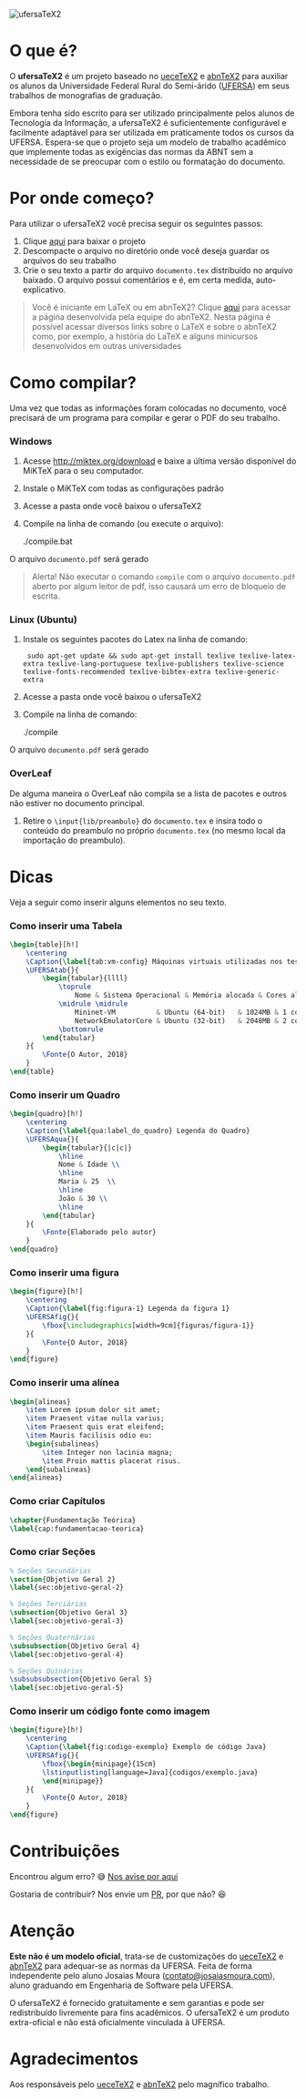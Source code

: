 ![ufersaTeX2](https://raw.githubusercontent.com/josaiasmoura/ufersatex2/master/figuras/ufersatex2-logo.png)

# O que é?

O **ufersaTeX2** é um projeto baseado no [ueceTeX2] e [abnTeX2] para auxiliar os alunos da Universidade Federal Rural do Semi-árido ([UFERSA]) em seus trabalhos de monografias de graduação.

Embora tenha sido escrito para ser utilizado principalmente pelos alunos de Tecnologia da Informação, a ufersaTeX2 é suficientemente configurável e facilmente adaptável para ser utilizada em praticamente todos os cursos da UFERSA. Espera-se que o projeto seja um modelo de trabalho acadêmico que implemente todas as exigências das normas da ABNT sem a necessidade de se preocupar com o estilo ou formatação do documento.

# Por onde começo?
Para utilizar o ufersaTeX2 você precisa seguir os seguintes passos:

1. Clique [aqui](https://github.com/josaiasmoura/ufersatex2/archive/master.zip) para baixar o projeto
2. Descompacte o arquivo no diretório onde você deseja guardar os arquivos do seu trabalho
3. Crie o seu texto a partir do arquivo ``documento.tex`` distribuído no arquivo baixado. O arquivo possui comentários e é, em certa medida, auto-explicativo.

> Você é iniciante em LaTeX ou em abnTeX2? Clique [aqui](https://github.com/abntex/abntex2/wiki/PorOndeComecar) para acessar a página desenvolvida pela equipe do abnTeX2. Nesta página é possível acessar diversos links sobre o LaTeX e sobre o abnTeX2 como, por exemplo, a história do LaTeX e alguns minicursos desenvolvidos em outras universidades

# Como compilar?

Uma vez que todas as informações foram colocadas no documento, você precisará de um programa para compilar e gerar o PDF do seu trabalho.

### Windows

1. Acesse http://miktex.org/download e baixe a última versão disponível do MiKTeX para o seu computador.

2. Instale o MiKTeX com todas as configurações padrão

3. Acesse a pasta onde você baixou o ufersaTeX2

4. Compile na linha de comando (ou execute o arquivo):

      ./compile.bat

O arquivo ``documento.pdf`` será gerado

> Alerta! Não executar o comando ``compile`` com o arquivo ``documento.pdf`` aberto por algum leitor de pdf, isso causará um erro de bloqueio de escrita.

### Linux (Ubuntu)

1. Instale os seguintes pacotes do Latex na linha de comando:

        sudo apt-get update && sudo apt-get install texlive texlive-latex-extra texlive-lang-portuguese texlive-publishers texlive-science texlive-fonts-recommended texlive-bibtex-extra texlive-generic-extra

2. Acesse a pasta onde você baixou o ufersaTeX2

3. Compile na linha de comando:

      ./compile

O arquivo ``documento.pdf`` será gerado

### OverLeaf

De alguma maneira o OverLeaf não compila se a lista de pacotes e outros não estiver no documento principal.

1. Retire o ``\input{lib/preambulo}`` do ``documento.tex`` e insira todo o conteúdo do preambulo no próprio ``documento.tex`` (no mesmo local da importação do preambulo).


# Dicas
Veja a seguir como inserir alguns elementos no seu texto.

### Como inserir uma Tabela
```tex
\begin{table}[h!]
    \centering
    \Caption{\label{tab:vm-config} Máquinas virtuais utilizadas nos testes}
    \UFERSAtab{}{
        \begin{tabular}{llll}
            \toprule
                Nome & Sistema Operacional & Memória alocada & Cores alocados \\
            \midrule \midrule
                Mininet-VM          & Ubuntu (64-bit)	& 1024MB & 1 core \\
                NetworkEmulatorCore	& Ubuntu (32-bit)	& 2048MB & 2 cores \\
            \bottomrule
        \end{tabular}
    }{
        \Fonte{O Autor, 2018}
    }
\end{table}
```


### Como inserir um Quadro
```tex
\begin{quadro}[h!]
    \centering
    \Caption{\label{qua:label_do_quadro} Legenda do Quadro}
    \UFERSAqua{}{
        \begin{tabular}{|c|c|}
            \hline
            Nome & Idade \\
            \hline
            Maria & 25  \\
            \hline
            João & 30 \\
            \hline
        \end{tabular}
    }{
        \Fonte{Elaborado pelo autor}
    }
\end{quadro}
```

### Como inserir uma figura
```tex
\begin{figure}[h!]
    \centering
    \Caption{\label{fig:figura-1} Legenda da figura 1}
    \UFERSAfig{}{
        \fbox{\includegraphics[width=9cm]{figuras/figura-1}}
    }{
        \Fonte{O Autor, 2018}
    }
\end{figure}
```

### Como inserir uma alínea
```tex
\begin{alineas}
    \item Lorem ipsum dolor sit amet;
    \item Praesent vitae nulla varius;
    \item Praesent quis erat eleifend;
    \item Mauris facilisis odio eu:
    \begin{subalineas}
        \item Integer non lacinia magna;
        \item Proin mattis placerat risus.
    \end{subalineas}
\end{alineas}
```

### Como criar Capítulos
```tex
\chapter{Fundamentação Teórica}
\label{cap:fundamentacao-teorica}
```

### Como criar Seções
```tex
% Seções Secundárias
\section{Objetivo Geral 2}
\label{sec:objetivo-geral-2}

% Seções Terciárias
\subsection{Objetivo Geral 3}
\label{sec:objetivo-geral-3}

% Seções Quaternárias
\subsubsection{Objetivo Geral 4}
\label{sec:objetivo-geral-4}

% Seções Quinárias
\subsubsubsection{Objetivo Geral 5}
\label{sec:objetivo-geral-5}
```

### Como inserir um código fonte como imagem
```tex
\begin{figure}[h!]
    \centering
    \Caption{\label{fig:codigo-exemplo} Exemplo de código Java}
    \UFERSAfig{}{
        \fbox{\begin{minipage}{15cm}
        \lstinputlisting[language=Java]{codigos/exemplo.java}
        \end{minipage}}
    }{
        \Fonte{O Autor, 2018}
    }
\end{figure}
```

# Contribuições

Encontrou algum erro? 😅 [Nos avise por aqui]

Gostaria de contribuir? Nos envie um [PR], por que não? 😆

# Atenção

**Este não é um modelo oficial**, trata-se de customizações do [ueceTeX2] e [abnTeX2] para adequar-se as normas da UFERSA. Feita de forma independente pelo aluno Josaias Moura (contato@josaiasmoura.com), aluno graduando em Engenharia de Software pela UFERSA.

O ufersaTeX2 é fornecido gratuitamente e sem garantias e pode ser redistribuído livremente para fins acadêmicos. O ufersaTeX2 é um produto extra-oficial e não está oficialmente vinculada à UFERSA.

# Agradecimentos

Aos responsáveis pelo [ueceTeX2] e [abnTeX2] pelo magnífico trabalho.

[Por Onde Comecar]:https://code.google.com/p/abntex2/wiki/PorOndeComecar
[abnTeX2]:https://github.com/abntex/abntex2
[ueceTeX2]:https://github.com/thiagodnf/uecetex2
[http://miktex.org/download]:http://miktex.org/download
[UFERSA]:https://ufersa.edu.br/
[PR]:https://github.com/josaiasmoura/ufersatex2/compare
[Nos avise por aqui]:https://github.com/josaiasmoura/ufersatex2/issues/new
